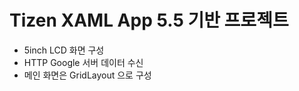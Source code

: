 # Tizen XAML App 5.5 기반 프로젝트 
* 5inch LCD 화면 구성  
* HTTP Google 서버 데이터 수신  
* 메인 화면은 GridLayout 으로 구성  
